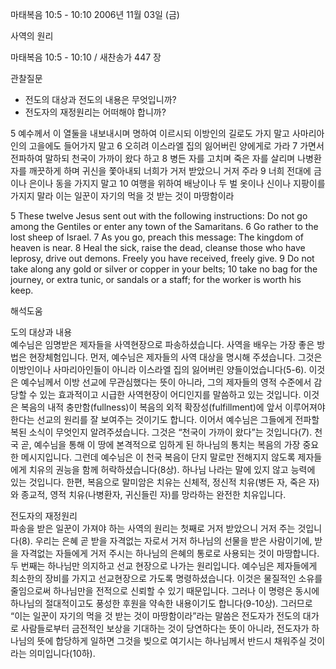 마태복음 10:5 - 10:10 
2006년 11월 03일 (금)

사역의 원리



마태복음 10:5 - 10:10 / 새찬송가 447 장


관찰질문
- 전도의 대상과 전도의 내용은 무엇입니까? 
- 전도자의 재정원리는 어떠해야 합니까? 

5 예수께서 이 열둘을 내보내시며 명하여 이르시되 이방인의 길로도 가지 말고 사마리아인의 고을에도 들어가지 말고 6 오히려 이스라엘 집의 잃어버린 양에게로 가라 7 가면서 전파하여 말하되 천국이 가까이 왔다 하고 8 병든 자를 고치며 죽은 자를 살리며 나병환자를 깨끗하게 하며 귀신을 쫓아내되 너희가 거저 받았으니 거저 주라 9 너희 전대에 금이나 은이나 동을 가지지 말고 10 여행을 위하여 배낭이나 두 벌 옷이나 신이나 지팡이를 가지지 말라 이는 일꾼이 자기의 먹을 것 받는 것이 마땅함이라  

5  These twelve Jesus sent out with the following instructions: Do not go among the Gentiles or enter any town of the Samaritans. 6  Go rather to the lost sheep of Israel. 7  As you go, preach this message: The kingdom of heaven is near. 8  Heal the sick, raise the dead, cleanse those who have leprosy, drive out demons. Freely you have received, freely give. 9  Do not take along any gold or silver or copper in your belts; 10  take no bag for the journey, or extra tunic, or sandals or a staff; for the worker is worth his keep.

해석도움





도의 대상과 내용  
예수님은 임명받은 제자들을 사역현장으로 파송하셨습니다. 사역을 배우는 가장 좋은 방법은 현장체험입니다. 먼저, 예수님은 제자들의 사역 대상을 명시해 주셨습니다. 그것은 이방인이나 사마리아인들이 아니라 이스라엘 집의 잃어버린 양들이었습니다(5-6). 이것은 예수님께서 이방 선교에 무관심했다는 뜻이 아니라, 그의 제자들의 영적 수준에서 감당할 수 있는 효과적이고 시급한 사역현장이 어디인지를 말씀하고 있는 것입니다. 이것은 복음의 내적 충만함(fullness)이 복음의 외적 확장성(fulfillment)에 앞서 이루어져야 한다는 선교의 원리를 잘 보여주는 것이기도 합니다. 이어서 예수님은 그들에게 전파할 복된 소식이 무엇인지 알려주셨습니다. 그것은 “천국이 가까이 왔다”는 것입니다(7). 천국 곧, 예수님을 통해 이 땅에 본격적으로 임하게 된 하나님의 통치는 복음의 가장 중요한 메시지입니다. 그런데 예수님은 이 천국 복음이 단지 말로만 전해지지 않도록 제자들에게 치유의 권능을 함께 허락하셨습니다(8상). 하나님 나라는 말에 있지 않고 능력에 있는 것입니다. 한편, 복음으로 말미암은 치유는 신체적, 정신적 치유(병든 자, 죽은 자)와 종교적, 영적 치유(나병환자, 귀신들린 자)를 망라하는 완전한 치유입니다. 

전도자의 재정원리  
파송을 받은 일꾼이 가져야 하는 사역의 원리는 첫째로 거저 받았으니 거저 주는 것입니다(8). 우리는 은혜 곧 받을 자격없는 자로서 거저 하나님의 선물을 받은 사람이기에, 받을 자격없는 자들에게 거저 주시는 하나님의 은혜의 통로로 사용되는 것이 마땅합니다. 두 번째는 하나님만 의지하고 선교 현장으로 나가는 원리입니다. 예수님은 제자들에게 최소한의 장비를 가지고 선교현장으로 가도록 명령하셨습니다. 이것은 물질적인 소유를 줄임으로써 하나님만을 전적으로 신뢰할 수 있기 때문입니다. 그러나 이 명령은 동시에 하나님의 절대적이고도 풍성한 후원을 약속한 내용이기도 합니다(9-10상). 그러므로 “이는 일꾼이 자기의 먹을 것 받는 것이 마땅함이라”라는 말씀은 전도자가 전도의 대가로 사람들로부터 금전적인 보상을 기대하는 것이 당연하다는 뜻이 아니라, 전도자가 하나님의 뜻에 합당하게 일하면 그것을 빚으로 여기시는 하나님께서 반드시 채워주실 것이라는 의미입니다(10하).